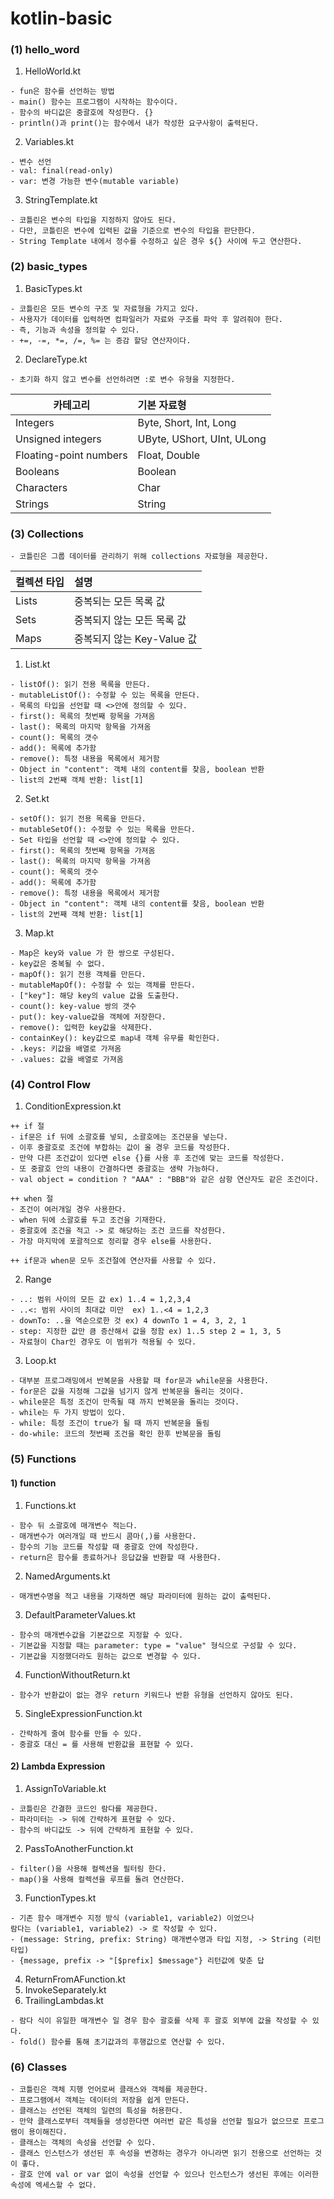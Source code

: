 kotlin-basic
===
### (1) hello_word
1. HelloWorld.kt
```
- fun은 함수를 선언하는 방법
- main() 함수는 프로그램이 시작하는 함수이다.
- 함수의 바디값은 중괄호에 작성한다. {}
- println()과 print()는 함수에서 내가 작성한 요구사항이 출력된다.
```
2. Variables.kt
```
- 변수 선언
- val: final(read-only)
- var: 변경 가능한 변수(mutable variable)
```
3. StringTemplate.kt
```
- 코틀린은 변수의 타입을 지정하지 않아도 된다.
- 다만, 코틀린은 변수에 입력된 값을 기준으로 변수의 타입을 판단한다.
- String Template 내에서 정수를 수정하고 싶은 경우 ${} 사이에 두고 연산한다.
```

### (2) basic_types
1. BasicTypes.kt
```
- 코틀린은 모든 변수의 구조 및 자료형을 가지고 있다.
- 사용자가 데이터를 입력하면 컴파일러가 자료와 구조를 파악 후 알려줘야 한다.
- 즉, 기능과 속성을 정의할 수 있다.
- +=, -=, *=, /=, %= 는 증감 할당 연산자이다.
```

2. DeclareType.kt
```
- 초기화 하지 않고 변수를 선언하려면 :로 변수 유형을 지정한다.
```
| 카테고리                   | 기본 자료형                     |
|------------------------|:---------------------------|
| Integers               | Byte, Short, Int, Long     |
| Unsigned integers      | UByte, UShort, UInt, ULong |
| Floating-point numbers | Float, Double              |
| Booleans               | Boolean                    |
| Characters             | Char                       |
| Strings                | String                     |


### (3) Collections
```
- 코틀린은 그룹 데이터를 관리하기 위해 collections 자료형을 제공한다.
```
| 컬렉션 타입 | 설명                      |
|:-------|:------------------------|
| Lists  | 중복되는 모든 목록 값            |
| Sets   | 중복되지 않는 모든 목록 값         |
| Maps   | 중복되지 않는 Key-Value 값 |

1. List.kt
```
- listOf(): 읽기 전용 목록을 만든다.
- mutableListOf(): 수정할 수 있는 목록을 만든다.
- 목록의 타입을 선언할 때 <>안에 정의할 수 있다.
- first(): 목록의 첫번째 항목을 가져옴
- last(): 목록의 마지막 항목을 가져옴
- count(): 목록의 갯수
- add(): 목록에 추가함
- remove(): 특정 내용을 목록에서 제거함
- Object in "content": 객체 내의 content를 찾음, boolean 반환
- list의 2번째 객체 반환: list[1]
```
2. Set.kt
```
- setOf(): 읽기 전용 목록을 만든다.
- mutableSetOf(): 수정할 수 있는 목록을 만든다.
- Set 타입을 선언할 때 <>안에 정의할 수 있다.
- first(): 목록의 첫번째 항목을 가져옴
- last(): 목록의 마지막 항목을 가져옴
- count(): 목록의 갯수
- add(): 목록에 추가함
- remove(): 특정 내용을 목록에서 제거함
- Object in "content": 객체 내의 content를 찾음, boolean 반환
- list의 2번째 객체 반환: list[1]
```
3. Map.kt
```
- Map은 key와 value 가 한 쌍으로 구성된다.
- key값은 중복될 수 없다.
- mapOf(): 읽기 전용 객체를 만든다.
- mutableMapOf(): 수정할 수 있는 객체를 만든다.
- ["key"]: 해당 key의 value 값을 도출한다.
- count(): key-value 쌍의 갯수
- put(): key-value값을 객체에 저장한다.
- remove(): 입력한 key값을 삭제한다.
- containKey(): key값으로 map내 객체 유무를 확인한다.
- .keys: 키값을 배열로 가져옴
- .values: 값을 배열로 가져옴
```
### (4) Control Flow
1. ConditionExpression.kt
```
++ if 절
- if문은 if 뒤에 소괄호를 넣되, 소괄호에는 조건문을 넣는다.
- 이후 중괄호로 조건에 부합하는 값이 올 경우 코드를 작성한다.
- 만약 다른 조건값이 있다면 else {}를 사용 후 조건에 맞는 코드를 작성한다.
- 또 중괄호 안의 내용이 간결하다면 중괄호는 생략 가능하다.
- val object = condition ? "AAA" : "BBB"와 같은 삼항 연산자도 같은 조건이다.

++ when 절
- 조건이 여러개일 경우 사용한다.
- when 뒤에 소괄호를 두고 조건을 기재한다.
- 중괄호에 조건을 적고 -> 로 해당하는 조건 코드를 작성한다.
- 가장 마지막에 포괄적으로 정리할 경우 else를 사용한다.

++ if문과 when문 모두 조건절에 연산자를 사용할 수 있다.
```
2. Range
```
- ..: 범위 사이의 모든 값 ex) 1..4 = 1,2,3,4
- ..<: 범위 사이의 최대값 미만  ex) 1..<4 = 1,2,3
- downTo: ..을 역순으로한 것 ex) 4 downTo 1 = 4, 3, 2, 1
- step: 지정한 값만 큼 증산해서 값을 정함 ex) 1..5 step 2 = 1, 3, 5
- 자료형이 Char인 경우도 이 범위가 적용될 수 있다.
```
3. Loop.kt
```
- 대부분 프로그래밍에서 반복문을 사용할 때 for문과 while문을 사용한다.
- for문은 값을 지정해 그값을 넘기지 않게 반복문을 돌리는 것이다.
- while문은 특정 조건이 만족될 때 까지 반복문을 돌리는 것이다.
- while는 두 가지 방법이 있다.
- while: 특정 조건이 true가 될 때 까지 반복문을 돌림
- do-while: 코드의 첫번째 조건을 확인 한후 반복문을 돌림
```
### (5) Functions
#### 1) function
1. Functions.kt
```
- 함수 뒤 소괄호에 매개변수 적는다.
- 매개변수가 여러개일 때 반드시 콤마(,)를 사용한다.
- 함수의 기능 코드를 작성할 때 중괄호 안에 작성한다.
- return은 함수를 종료하거나 응답값을 반환할 때 사용한다.
```
2. NamedArguments.kt
```
- 매개변수명을 적고 내용을 기재하면 해당 파라미터에 원하는 값이 출력된다.
```
3. DefaultParameterValues.kt
```
- 함수의 매개변수값을 기본값으로 지정할 수 있다.
- 기본값을 지정할 때는 parameter: type = "value" 형식으로 구성할 수 있다.
- 기본값을 지정했더라도 원하는 값으로 변경할 수 있다.
```
4. FunctionWithoutReturn.kt
```
- 함수가 반환값이 없는 경우 return 키워드나 반환 유형을 선언하지 않아도 된다.
```
5. SingleExpressionFunction.kt
```
- 간략하게 줄여 함수를 만들 수 있다.
- 중괄호 대신 = 를 사용해 반환값을 표현할 수 있다.
```
#### 2) Lambda Expression
1. AssignToVariable.kt
```
- 코틀린은 간결한 코드인 람다를 제공한다.
- 파라미터는 -> 뒤에 간략하게 표현할 수 있다.
- 함수의 바디값도 -> 뒤에 간략하게 표현할 수 있다.
```
2. PassToAnotherFunction.kt
```
- filter()을 사용해 컬렉션을 필터링 한다.
- map()을 사용해 컬렉션을 루프를 돌려 연산한다.
```
3. FunctionTypes.kt
```
- 기존 함수 매개변수 지정 방식 (variable1, variable2) 이었으나 
람다는 (variable1, variable2) -> 로 작성할 수 있다.
- (message: String, prefix: String) 매개변수명과 타입 지정, -> String (리턴 타입)
- {message, prefix -> "[$prefix] $message"} 리턴값에 맞춘 답
```
4. ReturnFromAFunction.kt
5. InvokeSeparately.kt
6. TrailingLambdas.kt
```
- 람다 식이 유일한 매개변수 일 경우 함수 괄호를 삭제 후 괄호 외부에 값을 작성할 수 있다.
- fold() 함수를 통해 초기값과의 후행값으로 연산할 수 있다.
```
### (6) Classes
```
- 코틀린은 객체 지행 언어로써 클래스와 객체를 제공한다.
- 프로그램에서 객체는 데이터의 저장을 쉽게 만든다.
- 클래스는 선언된 객체의 일련의 특성을 허용한다.
- 만약 클래스로부터 객체들을 생성한다면 여러번 같은 특성을 선언할 필요가 없으므로 프로그램이 용이해진다.
- 클래스는 객체의 속성을 선언할 수 있다.
- 클래스 인스턴스가 생선된 후 속성을 변경하는 경우가 아니라면 읽기 전용으로 선언하는 것이 좋다.
- 괄호 안에 val or var 없이 속성을 선언할 수 있으나 인스턴스가 생선된 후에는 이러한 속성에 엑세스할 수 없다.
```